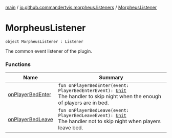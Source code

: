 [main](../../index.md) / [io.github.commandertvis.morpheus.listeners](../index.md) / [MorpheusListener](./index.md)

# MorpheusListener

`object MorpheusListener : Listener`

The common event listener of the plugin.

### Functions

| Name | Summary |
|---|---|
| [onPlayerBedEnter](on-player-bed-enter.md) | `fun onPlayerBedEnter(event: PlayerBedEnterEvent): `[`Unit`](https://kotlinlang.org/api/latest/jvm/stdlib/kotlin/-unit/index.html)<br>The handler to skip night when the enough of players are in bed. |
| [onPlayerBedLeave](on-player-bed-leave.md) | `fun onPlayerBedLeave(event: PlayerBedLeaveEvent): `[`Unit`](https://kotlinlang.org/api/latest/jvm/stdlib/kotlin/-unit/index.html)<br>The handler not to skip night when players leave bed. |
